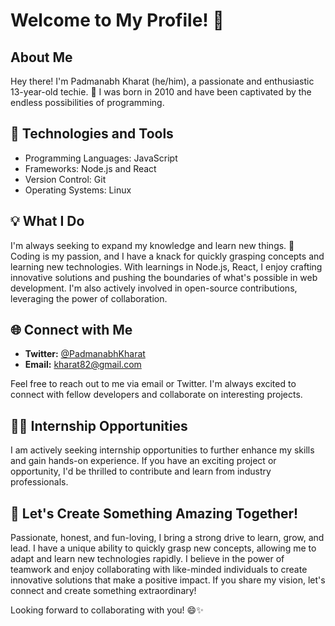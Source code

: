 # Welcome to My Profile! 👋

## About Me

Hey there! I'm Padmanabh Kharat (he/him), a passionate and enthusiastic 13-year-old techie. 🌟 I was born in 2010 and have been captivated by the endless possibilities of programming.

## 🔧 Technologies and Tools

- Programming Languages: JavaScript
- Frameworks: Node.js and React
- Version Control: Git
- Operating Systems: Linux

## 💡 What I Do

I'm always seeking to expand my knowledge and learn new things. 🚀 Coding is my passion, and I have a knack for quickly grasping concepts and learning new technologies. With learnings in Node.js, React, I enjoy crafting innovative solutions and pushing the boundaries of what's possible in web development. I'm also actively involved in open-source contributions, leveraging the power of collaboration.

## 🌐 Connect with Me

- **Twitter:** [@PadmanabhKharat](https://twitter.com/PadmanabhKharat)
- **Email:** kharat82@gmail.com

Feel free to reach out to me via email or Twitter. I'm always excited to connect with fellow developers and collaborate on interesting projects.

## 👨‍💻 Internship Opportunities

I am actively seeking internship opportunities to further enhance my skills and gain hands-on experience. If you have an exciting project or opportunity, I'd be thrilled to contribute and learn from industry professionals.

## 🌈 Let's Create Something Amazing Together!

Passionate, honest, and fun-loving, I bring a strong drive to learn, grow, and lead. I have a unique ability to quickly grasp new concepts, allowing me to adapt and learn new technologies rapidly. I believe in the power of teamwork and enjoy collaborating with like-minded individuals to create innovative solutions that make a positive impact. If you share my vision, let's connect and create something extraordinary!

Looking forward to collaborating with you! 😄✨
